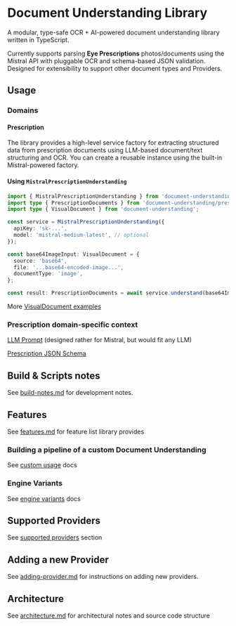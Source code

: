 # Document Understanding Library

A modular, type-safe OCR + AI-powered document understanding library written in TypeScript.

Currently supports parsing **Eye Prescriptions** photos/documents using the Mistral API with pluggable OCR and schema-based JSON validation. Designed for extensibility to support other document types and Providers.

## Usage

### Domains

#### Prescription

The library provides a high-level service factory for extracting structured data from prescription documents using LLM-based document/text structuring and OCR. You can create a reusable instance using the built-in Mistral-powered factory.

#### Using `MistralPrescriptionUnderstanding`

```ts
import { MistralPrescriptionUnderstanding } from 'document-understanding/prescription';
import type { PrescriptionDocuments } from 'document-understanding/prescription';
import type { VisualDocument } from 'document-understanding';

const service = MistralPrescriptionUnderstanding({
  apiKey: 'sk-...',
  model: 'mistral-medium-latest', // optional
});

const base64ImageInput: VisualDocument = {
  source: 'base64',
  file: '...base64-encoded-image...',
  documentType: 'image',
};

const result: PrescriptionDocuments = await service.understand(base64ImageInput);
```

More [VisualDocument examples](docs/inputs.md)

### Prescription domain-specific context

[LLM Prompt](src/domains/prescription/prompt.ts) (designed rather for Mistral, but would fit any LLM)

[Prescription JSON Schema](src/domains/prescription/schema.json)

## Build & Scripts notes

See [build-notes.md](docs/build-notes.md) for development notes.

## Features

See [features.md](docs/features.md) for feature list library provides

### Building a pipeline of a custom Document Understanding

See [custom usage](docs/building-pipeline.md) docs

### Engine Variants

See [engine variants](docs/engine.md) docs

## Supported Providers

See [supported providers](docs/providers.md) section

## Adding a new Provider

See [adding-provider.md](docs/adding-provider.md) for instructions on adding new providers.

## Architecture

See [architecture.md](docs/architecture.md) for architectural notes and source code structure
